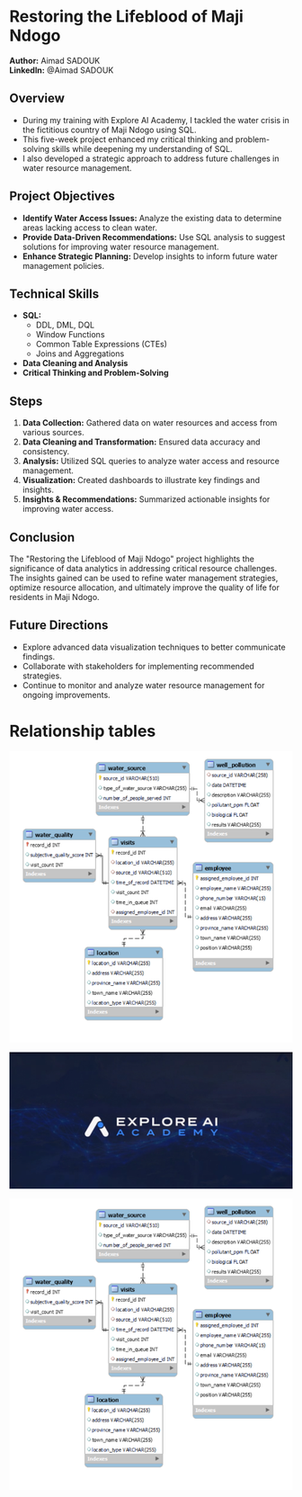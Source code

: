 # Restoring the Lifeblood of Maji Ndogo

**Author:** Aimad SADOUK  
**LinkedIn:** @Aimad SADOUK

## Overview

- During my training with Explore AI Academy, I tackled the water crisis in the fictitious country of Maji Ndogo using SQL. 
- This five-week project enhanced my critical thinking and problem-solving skills while deepening my understanding of SQL.
- I also developed a strategic approach to address future challenges in water resource management.

## Project Objectives

- **Identify Water Access Issues:** Analyze the existing data to determine areas lacking access to clean water.
- **Provide Data-Driven Recommendations:** Use SQL analysis to suggest solutions for improving water resource management.
- **Enhance Strategic Planning:** Develop insights to inform future water management policies.

## Technical Skills

- **SQL:** 
  - DDL, DML, DQL
  - Window Functions
  - Common Table Expressions (CTEs)
  - Joins and Aggregations
- **Data Cleaning and Analysis**
- **Critical Thinking and Problem-Solving**

## Steps

1. **Data Collection:** Gathered data on water resources and access from various sources.
2. **Data Cleaning and Transformation:** Ensured data accuracy and consistency.
3. **Analysis:** Utilized SQL queries to analyze water access and resource management.
4. **Visualization:** Created dashboards to illustrate key findings and insights.
5. **Insights & Recommendations:** Summarized actionable insights for improving water access.

## Conclusion

The "Restoring the Lifeblood of Maji Ndogo" project highlights the significance of data analytics in addressing critical resource challenges. The insights gained can be used to refine water management strategies, optimize resource allocation, and ultimately improve the quality of life for residents in Maji Ndogo.

## Future Directions

- Explore advanced data visualization techniques to better communicate findings.
- Collaborate with stakeholders for implementing recommended strategies.
- Continue to monitor and analyze water resource management for ongoing improvements.

# Relationship tables
![image alt text](https://github.com/AimadSADOUK/Restoring-the-Lifeblood-of-Maji-Ndogo/blob/main/4-tables_relationships.PNG)

![image alt text](https://github.com/AimadSADOUK/Restoring-the-Lifeblood-of-Maji-Ndogo/blob/main/5-EXPLORE%20AI%20ACADEMY.PNG)


![image alt text](https://github.com/AimadSADOUK/Restoring-the-Lifeblood-of-Maji-Ndogo/blob/main/4-tables_relationships.PNG)

